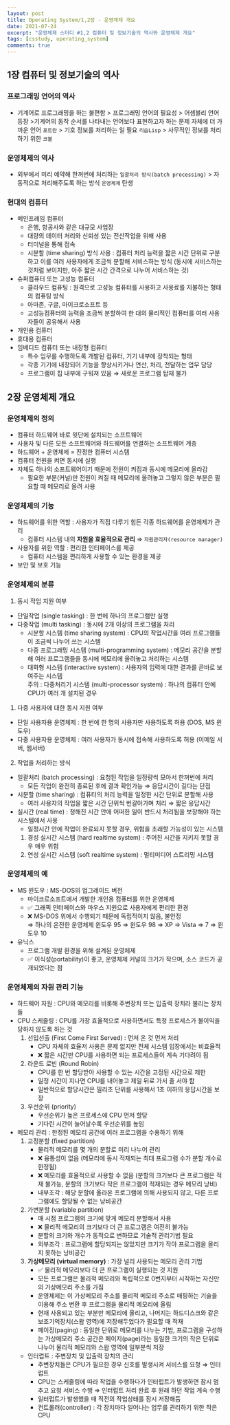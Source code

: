 ```yaml
---
layout: post
title: Operating System/1,2장 - 운영체제 개요
date: 2021-07-24
excerpt: "운영체제 스터디 #1,2 컴퓨터 및 정보기술의 역사와 운영체제 개요"
tags: [csstudy, operating_system]
comments: true
---
```


## 1장 컴퓨터 및 정보기술의 역사
### 프로그래밍 언어의 역사
- 기계어로 프로그래밍을 하는 불편함 > 프로그래밍 언어의 필요성 > 어셈블리 언어 등장 >기계어의 동작 순서를 나타내는 언어보다 표현하고자 하는 문제 자체에 더 가까운 언어 `포트란` > 기호 정보를 처리하는 일 필요 `리습Lisp` > 사무적인 정보를 처리하기 위한 `코볼`

### 운영체제의 역사
- 외부에서 미리 예약해 한꺼번에 처리하는 `일괄처리 방식(batch processing)` > 자동적으로 처리해주도록 하는 방식 `운영체제` 탄생

### 현대의 컴퓨터
- 메인프레임 컴퓨터
    - 은행, 항공사와 같은 대규모 사업장
    - 대량의 데이터 처리와 신뢰성 있는 전산작업을 위해 사용
    - 터미널을 통해 접속
    - 시분할 (time sharing) 방식 사용 : 컴퓨터 처리 능력을 짧은 시간 단위로 구분하고 이를 여러 사용자에게 조금씩 분할해 서비스하는 방식 (동시에 서비스하는 것처럼 보이지만, 아주 짧은 시간 간격으로 나누어 서비스하는 것)
- 슈퍼컴퓨터 또는 고성능 컴퓨터
    - 클라우드 컴퓨팅 : 원격으로 고성능 컴퓨터를 사용하고 사용료를 지불하는 형태의 컴퓨팅 방식
    - 아마존, 구글, 마이크로소프트 등
    - 고성능컴퓨터의 능력을 조금씩 분할하여 한 대의 물리적인 컴퓨터를 여러 사용자들이 공유해서 사용
- 개인용 컴퓨터
- 휴대용 컴퓨터
- 임베디드 컴퓨터 또는 내장형 컴퓨터
    - 특수 임무를 수행하도록 개발된 컴퓨터, 기기 내부에 장착되는 형태
    - 각종 기기에 내장되어 기능을 향상시키거나 연산, 처리, 전달하는 업무 담당
    - 프로그램이 칩 내부에 구워져 있음 ⇒ 새로운 프로그램 탑재 불가

## 2장 운영체제 개요
### 운영체제의 정의
- 컴퓨터 하드웨어 바로 윗단에 설치되는 소프트웨어
- 사용자 및 다른 모든 소프트웨어와 하드웨어를 연결하는 소프트웨어 계층
- 하드웨어 + 운영체제 = 진정한 컴퓨터 시스템
- 컴퓨터 전원을 켜면 동시에 실행
- 자체도 하나의 소프트웨어이기 때문에 전원이 켜짐과 동시에 메모리에 올라감
    - 필요한 부분(커널)만 전원이 켜질 때 메모리에 올려놓고 그렇지 않은 부분은 필요할 때 메모리로 올려 사용

### 운영체제의 기능
- 하드웨어를 위한 역할 : 사용자가 직접 다루기 힘든 각종 하드웨어를 운영체제가 관리
    - 컴퓨터 시스템 내의 **자원을 효율적으로 관리** ⇒ `자원관리자(resource manager)`
- 사용자를 위한 역할 : 편리한 인터페이스를 제공
    - 컴퓨터 시스템을 편리하게 사용할 수 있는 환경을 제공
- 보안 및 보호 기능

### 운영체제의 분류
1. 동시 작업 지원 여부
- 단일작업 (single tasking) : 한 번에 하나의 프로그램만 실행
- 다중작업 (multi tasking) : 동시에 2개 이상의 프로그램을 처리
    - 시분할 시스템 (time sharing system) : CPU의 작업시간을 여러 프로그램들이 조금씩 나누어 쓰는 시스템
    - 다중 프로그래밍 시스템 (multi-programming system) : 메모리 공간을 분할해 여러 프로그램들을 동시에 메모리에 올려놓고 처리하는 시스템
    - 대화형 시스템 (interactive system) : 사용자의 입력에 대한 결과를 곧바로 보여주는 시스템  
주의 : 다중처리기 시스템 (multi-processor system) : 하나의 컴퓨터 안에 CPU가 여러 개 설치된 경우  
1. 다중 사용자에 대한 동시 지원 여부
- 단일 사용자용 운영체제 : 한 번에 한 명의 사용자만 사용하도록 허용 (DOS, MS 윈도우)
- 다중 사용자용 운영체제 : 여러 사용자가 동시에 접속해 사용하도록 허용 (이메일 서버, 웹서버)
2. 작업을 처리하는 방식
- 일괄처리 (batch processing) : 요청된 작업을 일정량씩 모아서 한꺼번에 처리
    - 모든 작업이 완전히 종료된 후에 결과 확인가능 ⇒ 응답시간이 길다는 단점
- 시분할 (time sharing) : 컴퓨터의 처리 능력을 일정한 시간 단위로 분할해 사용
    - 여러 사용자의 작업을 짧은 시간 단위씩 번갈아가며 처리 ⇒ 짧은 응답시간
- 실시간 (real time) : 정해진 시간 안에 어떠한 일이 반드시 처리됨을 보장해야 하는 시스템에서 사용
    - 일정시간 안에 작업이 완료되지 못할 경우, 위험을 초래할 가능성이 있는 시스템  
    1. 경성 실시간 시스템 (hard realtime system) : 주어진 시간을 지키지 못할 경우 매우 위험  
    2. 연성 실시간 시스템 (soft realtime system) : 멀티미디어 스트리밍 시스템

### 운영체제의 예
- MS 윈도우 : MS-DOS의 업그레이드 버전
    - 마이크로소프트에서 개발한 개인용 컴퓨터를 위한 운영체제
    - ✅ 그래픽 인터페이스와 마우스 지원으로 사용자에게 편리한 환경
    - ❌ MS-DOS 위에서 수행되기 때문에 독립적이지 않음, 불안정  
  ⇒ 하나의 온전한 운영체제 윈도우 95 ⇒ 윈도우 98 ⇒ XP ⇒ Vista ⇒ 7 ⇒ 윈도우 10
- 유닉스
    - 프로그램 개발 환경을 위해 설계된 운영체제
    - ✅ 이식성(portability)이 좋고, 운영체제 커널의 크기가 작으며, 소스 코드가 공개되었다는 점

### 운영체제의 자원 관리 기능
- 하드웨어 자원 : CPU와 메모리를 비롯해 주변장치 또는 입출력 장치라 불리는 장치들
- CPU 스케줄링 : CPU를 가장 효율적으로 사용하면서도 특정 프로세스가 불이익을 당하지 않도록 하는 것  
    1. 선입선출 (First Come First Served) : 먼저 온 것 먼저 처리
        - CPU 자체의 효율저 사용은 문제 없지만 전체 시스템 입장에서는 비효율적
        - ❌ 짧은 시간만 CPU를 사용하면 되는 프로세스들이 계속 기다려야 됨
    2. 라운드 로빈 (Round Robin)
        - CPU를 한 번 할당받아 사용할 수 있는 시간을 고정된 시간으로 제한
        - 일정 시간이 지나면 CPU를 내어놓고 제일 뒤로 가서 줄 서야 함
        - 일반적으로 할당시간은 밀리초 단위를 사용해서 1초 이하의 응답시간을 보장
    3. 우선순위 (priority)
        - 우선순위가 높은 프로세스에 CPU 먼저 할당
        - 기다린 시간이 늘어날수록 우선순위를 높임
- 메모리 관리 : 한정된 메모리 공간에 여러 프로그램을 수용하기 위해
    1. 고정분할 (fixed partition)
        - 물리적 메모리를 몇 개의 분할로 미리 나누어 관리
        - ❌ 융통성이 없음 (메모리에 동시 적재되는 최대 프로그램 수가 분할 개수로 한정됨)
        - ❌ 메모리를 효율적으로 사용할 수 없음 (분할의 크기보다 큰 프로그램은 적재 불가능, 분할의 크기보다 작은 프로그램이 적재되는 경우 메모리 낭비)
        - 내부조각 : 해당 분할에 올라온 프로그램에 의해 사용되지 않고, 다른 프로그램에도 할당될 수 없는 낭비공간
    2. 가변분할 (variable partition)
        - 매 시점 프로그램의 크기에 맞게 메모리 분할해서 사용
        - ❌ 물리적 메모리의 크기보다 더 큰 프로그램은 여전히 불가능
        - 분할의 크기와 개수가 동적으로 변하므로 기술적 관리기법 필요
        - 외부조각 : 프로그램에 할당되지는 않았지만 크기가 작아 프로그램을 올리지 못하는 낭비공간
    3. **가상메모리 (virtual memory)** : 가장 널리 사용되는 메모리 관리 기법
        - ✅ 물리적 메모리보다 더 큰 프로그램이 실행되는 것 지원
        - 모든 프로그램은 물리적 메모리와 독립적으로 0번지부터 시작하는 자신만의 가상메모리 주소를 가짐
        - 운영체제는 이 가상메모리 주소를 물리적 메모리 주소로 매핑하는 기술을 이용해 주소 변환 후 프로그램을 물리적 메모리에 올림
        - 현재 사용되고 있는 부분만 메모리에 올리고, 나머지는 하드디스크와 같은 보조기억장치(스왑 영역)에 저장해두었다가 필요할 때 적재
        - 페이징(paging) : 동일한 단위로 메모리를 나누는 기법, 프로그램을 구성하는 가상메모리 주소 공간은 페이지(page)라는 동일한 크기의 작은 단위로 나누어 물리적 메모리와 스왑 영역에 일부분씩 저장
    - 인터럽트 : 주변장치 및 입출력 장치의 관리
        - 주변장치들은 CPU가 필요한 경우 신호를 발생시켜 서비스를 요청 ⇒ 인터럽트
        - CPU는 스케줄링에 따라 작업을 수행하다가 인터럽트가 발생하면 잠시 멈추고 요청 서비스 수행 ⇒ 인터럽트 처리 완료 후 원래 하던 작업 계속 수행
        - 일터럽트가 발생했을 때 직전의 작업상태를 잠시 저장해둠
        - 컨트롤러(controller) : 각 장치마다 일어나는 업무를 관리하기 위한 작은 CPU
